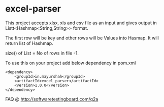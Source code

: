 # excel-parser
This project accepts xlsx, xls and csv file as an input and gives output in Listt&lt;Hashmap&lt;String,String>> format.

The first row will be key and other rows will be Values into Hasmap. It will return list of Hashmap.

size() of List = No of rows in file -1.

To use this on your project add below dependency in pom.xml

```<!-- https://mvnrepository.com/artifact/in.mayurshah/excel_parser -->
<dependency>
    <groupId>in.mayurshah</groupId>
    <artifactId>excel_parser</artifactId>
    <version>1.0.0</version>
</dependency>
```
FAQ @ http://softwaretestingboard.com/q2a
